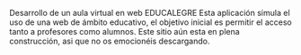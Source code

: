 Desarrollo de un aula virtual en web EDUCALEGRE
Esta aplicación simula el uso de una web de ámbito educativo,
el objetivo inicial es permitir el acceso tanto a profesores como
alumnos. Este sitio aún esta en plena construcción, asi que no
os emocionéis descargando.
